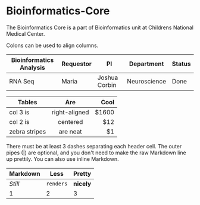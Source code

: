 # Bioinformatics-Core

The Bioinformatics Core is a part of Bioinformatics unit at Childrens National Medical Center.


Colons can be used to align columns.

| Bioinformatics Analysis  | Requestor   | PI             | Department    | Status |
| -----------------------  |:----------- | -------------- | ----------    | ------ |
| RNA Seq                  | Maria       | Joshua Corbin  | Neuroscience  | Done |




| Tables        | Are           | Cool  |
| ------------- |:-------------:| -----:|
| col 3 is      | right-aligned | $1600 |
| col 2 is      | centered      |   $12 |
| zebra stripes | are neat      |    $1 |

There must be at least 3 dashes separating each header cell.
The outer pipes (|) are optional, and you don't need to make the 
raw Markdown line up prettily. You can also use inline Markdown.

Markdown | Less | Pretty
--- | --- | ---
*Still* | `renders` | **nicely**
1 | 2 | 3

